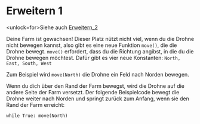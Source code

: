 # Erweitern 1
<unlock=for>Siehe auch [Erweitern_2](docs/unlocks/expand_2.md)

</unlock>Deine Farm ist gewachsen! Dieser Platz nützt nicht viel, wenn du die Drohne nicht bewegen kannst, also gibt es eine neue Funktion `move()`, die die Drohne bewegt. `move()` erfordert, dass du die Richtung angibst, in die du die Drohne bewegen möchtest. Dafür gibt es vier neue Konstanten: `North, East, South, West`

Zum Beispiel wird `move(North)` die Drohne ein Feld nach Norden bewegen.

Wenn du dich über den Rand der Farm bewegst, wird die Drohne auf die andere Seite der Farm versetzt.
Der folgende Beispielcode bewegt die Drohne weiter nach Norden und springt zurück zum Anfang, wenn sie den Rand der Farm erreicht:

`while True:
	move(North)`

